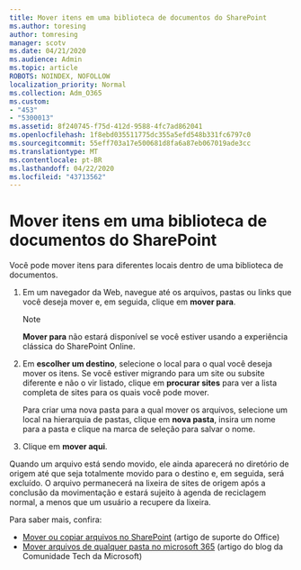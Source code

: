 ```yaml
---
title: Mover itens em uma biblioteca de documentos do SharePoint
ms.author: toresing
author: tomresing
manager: scotv
ms.date: 04/21/2020
ms.audience: Admin
ms.topic: article
ROBOTS: NOINDEX, NOFOLLOW
localization_priority: Normal
ms.collection: Adm_O365
ms.custom:
- "453"
- "5300013"
ms.assetid: 8f240745-f75d-412d-9588-4fc7ad862041
ms.openlocfilehash: 1f8ebd035511775dc355a5efd548b331fc6797c0
ms.sourcegitcommit: 55eff703a17e500681d8fa6a87eb067019ade3cc
ms.translationtype: MT
ms.contentlocale: pt-BR
ms.lasthandoff: 04/22/2020
ms.locfileid: "43713562"
---
```

# <a name="move-items-in-a-sharepoint-document-library"></a>Mover itens em uma biblioteca de documentos do SharePoint

Você pode mover itens para diferentes locais dentro de uma biblioteca de documentos.
  
1. Em um navegador da Web, navegue até os arquivos, pastas ou links que você deseja mover e, em seguida, clique em **mover para**.

    > [!NOTE]
    > **Mover para** não estará disponível se você estiver usando a experiência clássica do SharePoint Online.
  
2. Em **escolher um destino**, selecione o local para o qual você deseja mover os itens. Se você estiver migrando para um site ou subsite diferente e não o vir listado, clique em **procurar sites** para ver a lista completa de sites para os quais você pode mover.

    Para criar uma nova pasta para a qual mover os arquivos, selecione um local na hierarquia de pastas, clique em **nova pasta**, insira um nome para a pasta e clique na marca de seleção para salvar o nome.

3. Clique em **mover aqui**.

 Quando um arquivo está sendo movido, ele ainda aparecerá no diretório de origem até que seja totalmente movido para o destino e, em seguida, será excluído. O arquivo permanecerá na lixeira de sites de origem após a conclusão da movimentação e estará sujeito à agenda de reciclagem normal, a menos que um usuário a recupere da lixeira.

Para saber mais, confira:

 - [Mover ou copiar arquivos no SharePoint](https://support.office.com/article/move-or-copy-files-in-sharepoint-00e2f483-4df3-46be-a861-1f5f0c1a87bc) (artigo de suporte do Office)
 - [Mover arquivos de qualquer pasta no microsoft 365](https://techcommunity.microsoft.com/t5/Microsoft-SharePoint-Blog/Now-move-files-anywhere-in-Office-365-SharePoint-and-OneDrive/ba-p/146973) (artigo do blog da Comunidade Tech da Microsoft) 